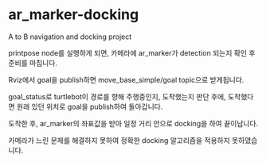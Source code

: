 # ar_marker-docking
A to B navigation and docking project

printpose node를 실행하게 되면, 카메라에 ar_marker가 detection 되는지 확인 후 준비를 마칩니다.

Rviz에서 goal을 publish하면 move_base_simple/goal topic으로 받게됩니다. 

goal_status로 turtlebot이 경로를 향해 주행중인지, 도착했는지 판단 후에, 도착했다면 원래 있던 위치로 goal을 publish하여 돌아갑니다.

도착한 후, ar_marker의 좌표값을 받아 일정 거리 안으로 docking을 하여 끝이납니다.

카메라가 느린 문제를 해결하지 못하여 정확한 docking 알고리즘을 적용하지 못하였습니다.
